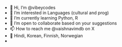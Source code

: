 - 👋 Hi, I’m @vibeycodes
- 👀 I’m interested in Languages (cultural and prog)
- 🌱 I’m currently learning Python, R
- 💞️ I’m open to collaborate based on your suggestions
- 📫 How to reach me @vaishnavimdb on X
- 🌼 Hindi, Korean, Finnish, Norwegian
- <!---
vibeycodes/vibeycodes is a ✨ special ✨ repository because its `README.md` (this file) appears on your GitHub profile.
You can click the Preview link to take a look at your changes.
--->
